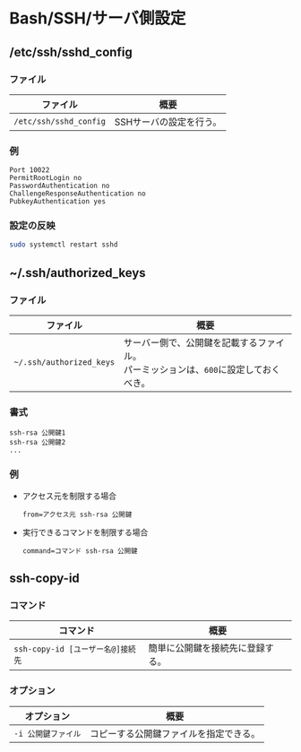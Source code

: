 # Bash/SSH/サーバ側設定

## /etc/ssh/sshd_config

### ファイル

| ファイル               | 概要                    |
| ---------------------- | ----------------------- |
| `/etc/ssh/sshd_config` | SSHサーバの設定を行う。 |

### 例

```text
Port 10022
PermitRootLogin no
PasswordAuthentication no 
ChallengeResponseAuthentication no
PubkeyAuthentication yes
```

### 設定の反映

```bash
sudo systemctl restart sshd
```

## ~/.ssh/authorized_keys

### ファイル

| ファイル                 | 概要                                                         |
| ------------------------ | ------------------------------------------------------------ |
| `~/.ssh/authorized_keys` | サーバー側で、公開鍵を記載するファイル。<br />パーミッションは、`600`に設定しておくべき。 |

### 書式

```text
ssh-rsa 公開鍵1
ssh-rsa 公開鍵2
...
```

### 例

- アクセス元を制限する場合

  ```text
  from=アクセス元 ssh-rsa 公開鍵
  ```

- 実行できるコマンドを制限する場合

  ```text
  command=コマンド ssh-rsa 公開鍵
  ```

## ssh-copy-id

### コマンド

| コマンド                          | 概要                             |
| --------------------------------- | -------------------------------- |
| `ssh-copy-id [ユーザー名@]接続先` | 簡単に公開鍵を接続先に登録する。 |

### オプション

| オプション          | 概要                                   |
| ------------------- | -------------------------------------- |
| `-i 公開鍵ファイル` | コピーする公開鍵ファイルを指定できる。 |
